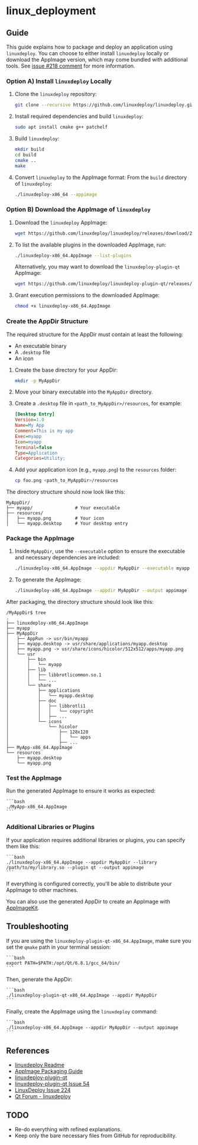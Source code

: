 # linux_deployment

## Guide

This guide explains how to package and deploy an application using `linuxdeploy`. You can choose to either install `linuxdeploy` locally or download the AppImage version, which may come bundled with additional tools. See [issue #218 comment](https://github.com/linuxdeploy/linuxdeploy/issues/218#issuecomment-1256486084) for more information.

### Option A) Install `linuxdeploy` Locally

1. Clone the `linuxdeploy` repository:

    ```bash
    git clone --recursive https://github.com/linuxdeploy/linuxdeploy.git
    ```

2. Install required dependencies and build `linuxdeploy`:

    ```bash
    sudo apt install cmake g++ patchelf
    ```

3. Build `linuxdeploy`:

    ```bash
    mkdir build
    cd build
    cmake ..
    make
    ```

4. Convert `linuxdeploy` to the AppImage format:
    From the `build` directory of `linuxdeploy`:

    ```bash
    ./linuxdeploy-x86_64 --appimage
    ```

### Option B) Download the AppImage of `linuxdeploy`

1. Download the `linuxdeploy` AppImage:

    ```bash
    wget https://github.com/linuxdeploy/linuxdeploy/releases/download/2.0.0-alpha-1-20241106/linuxdeploy-x86_64.AppImage
    ```

2. To list the available plugins in the downloaded AppImage, run:

    ```bash
    ./linuxdeploy-x86_64.AppImage --list-plugins
    ```

    Alternatively, you may want to download the `linuxdeploy-plugin-qt` AppImage:

    ```bash
    wget https://github.com/linuxdeploy/linuxdeploy-plugin-qt/releases/download/2.0.0-alpha-1-20241106/linuxdeploy-plugin-qt-x86_64.AppImage
    ```

3. Grant execution permissions to the downloaded AppImage:

    ```bash
    chmod +x linuxdeploy-x86_64.AppImage
    ```

### Create the AppDir Structure

The required structure for the AppDir must contain at least the following:
- An executable binary
- A `.desktop` file
- An icon

1. Create the base directory for your AppDir:

    ```bash
    mkdir -p MyAppDir
    ```

2. Move your binary executable into the `MyAppDir` directory.

3. Create a `.desktop` file in `<path_to_MyAppDir>/resources`, for example:

    ```ini
    [Desktop Entry]
    Version=1.0
    Name=My App
    Comment=This is my app
    Exec=myapp
    Icon=myapp
    Terminal=false
    Type=Application
    Categories=Utility;
    ```

4. Add your application icon (e.g., `myapp.png`) to the `resources` folder:

    ```bash
    cp foo.png <path_to_MyAppDir>/resources
    ```

The directory structure should now look like this:

    MyAppDir/
    ├── myapp/                # Your executable
    ├── resources/
    │   ├── myapp.png         # Your icon
    │   └── myapp.desktop     # Your desktop entry

### Package the AppImage

1. Inside `MyAppDir`, use the `--executable` option to ensure the executable and necessary dependencies are included:

    ```bash
    ./linuxdeploy-x86_64.AppImage --appdir MyAppDir --executable myapp --desktop-file ./resources/myapp.desktop --icon-file ./resources/myapp.png --output appimage
    ```

2. To generate the AppImage:

    ```bash
    ./linuxdeploy-x86_64.AppImage --appdir MyAppDir --output appimage
    ```

After packaging, the directory structure should look like this:

    /MyAppDir$ tree
    .
    ├── linuxdeploy-x86_64.AppImage
    ├── myapp
    ├── MyAppDir
    │   ├── AppRun -> usr/bin/myapp
    │   ├── myapp.desktop -> usr/share/applications/myapp.desktop
    │   ├── myapp.png -> usr/share/icons/hicolor/512x512/apps/myapp.png
    │   └── usr
    │       ├── bin
    │       │   └── myapp
    │       ├── lib
    │       │   ├── libbrotlicommon.so.1
    │       │   └── ...
    │       └── share
    │           ├── applications
    │           │   └── myapp.desktop
    │           ├── doc
    │           │   ├── libbrotli1
    │           │   │   └── copyright
    │           │   ├── ...
    │           └── icons
    │               └── hicolor
    │                   ├── 128x128
    │                   │   └── apps
    │                   ├── ...
    ├── MyApp-x86_64.AppImage
    └── resources
        ├── myapp.desktop
        └── myapp.png

### Test the AppImage

Run the generated AppImage to ensure it works as expected:

    ```bash
    ./MyApp-x86_64.AppImage
    ```

### Additional Libraries or Plugins

If your application requires additional libraries or plugins, you can specify them like this:

    ```bash
    ./linuxdeploy-x86_64.AppImage --appdir MyAppDir --library /path/to/my/library.so --plugin qt --output appimage
    ```

If everything is configured correctly, you'll be able to distribute your AppImage to other machines.

You can also use the generated AppDir to create an AppImage with [AppImageKit](https://github.com/AppImage/AppImageKit).

## Troubleshooting

If you are using the `linuxdeploy-plugin-qt-x86_64.AppImage`, make sure you set the `qmake` path in your terminal session:

    ```bash
    export PATH=$PATH:/opt/Qt/6.8.1/gcc_64/bin/
    ```

Then, generate the AppDir:

    ```bash
    ./linuxdeploy-plugin-qt-x86_64.AppImage --appdir MyAppDir
    ```

Finally, create the AppImage using the `linuxdeploy` command:

    ```bash
    ./linuxdeploy-x86_64.AppImage --appdir MyAppDir --output appimage
    ```

## References

- [linuxdeploy Readme](https://github.com/linuxdeploy/linuxdeploy?tab=readme-ov-file)
- [AppImage Packaging Guide](https://docs.appimage.org/packaging-guide/from-source/linuxdeploy-user-guide.html)
- [linuxdeploy-plugin-qt](https://github.com/linuxdeploy/linuxdeploy-plugin-qt)
- [linuxdeploy-plugin-qt Issue 54](https://github.com/linuxdeploy/linuxdeploy-plugin-qt/issues/54)
- [LinuxDeploy Issue 224](https://github.com/linuxdeploy/linuxdeploy/issues/224)
- [Qt Forum - linuxdeploy](https://forum.qt.io/topic/122168/linuxdeploy)

## TODO

- Re-do everything with refined explanations.
- Keep only the bare necessary files from GitHub for reproducibility.

